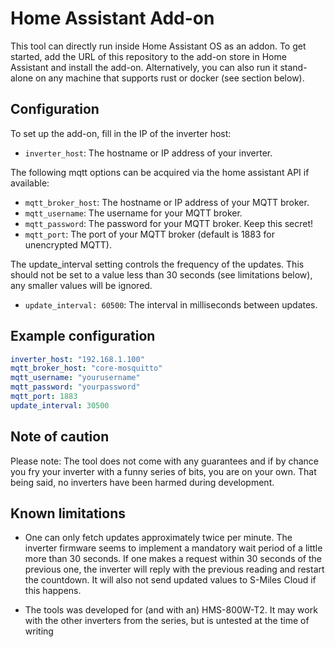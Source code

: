# Home Assistant Add-on

This tool can directly run inside Home Assistant OS as an addon. To get started, add the URL of this repository to the add-on store in Home Assistant and install the add-on. Alternatively, you can also run it stand-alone on any machine that supports rust or docker (see section below).

## Configuration

To set up the add-on, fill in the IP of the inverter host:

- `inverter_host`: The hostname or IP address of your inverter.

The following mqtt options can be acquired via the home assistant API if available:

- `mqtt_broker_host`: The hostname or IP address of your MQTT broker.
- `mqtt_username`: The username for your MQTT broker.
- `mqtt_password`: The password for your MQTT broker. Keep this secret!
- `mqtt_port`: The port of your MQTT broker (default is 1883 for unencrypted MQTT).

The update_interval setting controls the frequency of the updates. This should not be
set to a value less than 30 seconds (see limitations below), any smaller values will be ignored.

- `update_interval: 60500`: The interval in milliseconds between updates.

## Example configuration

```yaml
inverter_host: "192.168.1.100"
mqtt_broker_host: "core-mosquitto"
mqtt_username: "yourusername"
mqtt_password: "yourpassword"
mqtt_port: 1883
update_interval: 30500
```

## Note of caution

Please note: The tool does not come with any guarantees and if by chance you fry your inverter with a funny series of bits, you are on your own. That being said, no inverters have been harmed during development.

## Known limitations

- One can only fetch updates approximately twice per minute. The inverter firmware seems to implement a mandatory wait period of a little more than 30 seconds. If one makes a request within 30 seconds of the previous one, the inverter will reply with the previous reading and restart the countdown. It will also not send updated values to S-Miles Cloud if this happens. 

- The tools was developed for (and with an) HMS-800W-T2. It may work with the other inverters from the series, but is untested at the time of writing